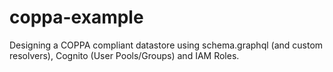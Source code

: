 # coppa-example
Designing a COPPA compliant datastore using schema.graphql (and custom resolvers), Cognito (User Pools/Groups) and IAM Roles.
